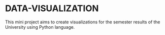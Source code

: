 # DATA-VISUALIZATION
This mini project aims to create visualizations for the semester results of the University using Python language.
